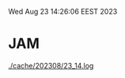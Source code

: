 Wed Aug 23 14:26:06 EEST 2023
# JAM
<a href='./cache/202308/23_14.log'>./cache/202308/23_14.log</a>
